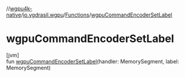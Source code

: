 //[wgpu4k-native](../../../index.md)/[io.ygdrasil.wgpu](../index.md)/[Functions](index.md)/[wgpuCommandEncoderSetLabel](wgpu-command-encoder-set-label.md)

# wgpuCommandEncoderSetLabel

[jvm]\
fun [wgpuCommandEncoderSetLabel](wgpu-command-encoder-set-label.md)(handler: MemorySegment, label: MemorySegment)